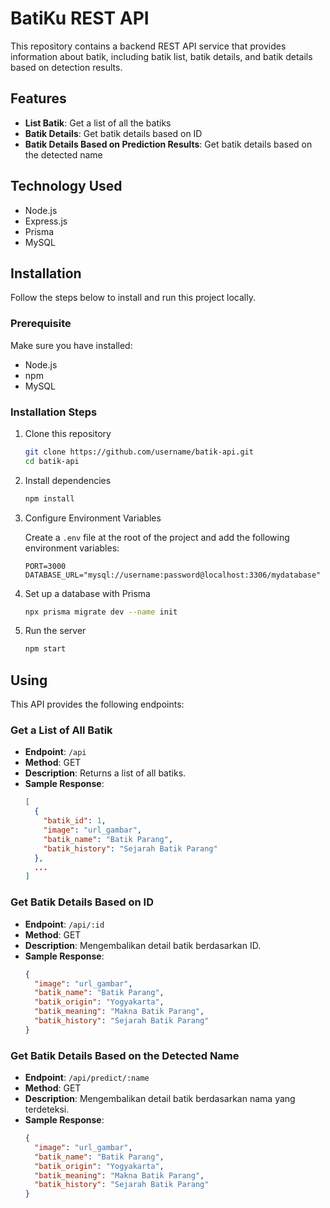 # BatiKu REST API 
This repository contains a backend REST API service that provides information about batik, including batik list, batik details, and batik details based on detection results.

## Features
- **List Batik**: Get a list of all the batiks 
- **Batik Details**: Get batik details based on ID
- **Batik Details Based on Prediction Results**: Get batik details based on the detected name

## Technology Used
- Node.js
- Express.js
- Prisma
- MySQL

## Installation
Follow the steps below to install and run this project locally.

### Prerequisite
Make sure you have installed:
- Node.js
- npm 
- MySQL

### Installation Steps
1. Clone this repository

    ```sh
    git clone https://github.com/username/batik-api.git
    cd batik-api
    ```

2. Install dependencies

    ```sh
    npm install
    ```

3. Configure Environment Variables

    Create a `.env` file at the root of the project and add the following environment variables:

    ```env
    PORT=3000
    DATABASE_URL="mysql://username:password@localhost:3306/mydatabase"
    ```

4. Set up a database with Prisma

    ```sh
    npx prisma migrate dev --name init
    ```

5. Run the server

    ```sh
    npm start
    ```

## Using

This API provides the following endpoints:

### Get a List of All Batik

- **Endpoint**: `/api`
- **Method**: GET
- **Description**: Returns a list of all batiks.
- **Sample Response**:
    ```json
    [
      {
        "batik_id": 1,
        "image": "url_gambar",
        "batik_name": "Batik Parang",
        "batik_history": "Sejarah Batik Parang"
      },
      ...
    ]
    ```

### Get Batik Details Based on ID

- **Endpoint**: `/api/:id`
- **Method**: GET
- **Description**: Mengembalikan detail batik berdasarkan ID.
- **Sample Response**:
    ```json
    {
      "image": "url_gambar",
      "batik_name": "Batik Parang",
      "batik_origin": "Yogyakarta",
      "batik_meaning": "Makna Batik Parang",
      "batik_history": "Sejarah Batik Parang"
    }
    ```

### Get Batik Details Based on the Detected Name

- **Endpoint**: `/api/predict/:name`
- **Method**: GET
- **Description**: Mengembalikan detail batik berdasarkan nama yang terdeteksi.
- **Sample Response**:
    ```json
    {
      "image": "url_gambar",
      "batik_name": "Batik Parang",
      "batik_origin": "Yogyakarta",
      "batik_meaning": "Makna Batik Parang",
      "batik_history": "Sejarah Batik Parang"
    }
    ```